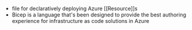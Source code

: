 * file for declaratively deploying Azure [[Resource]]s
* Bicep is a language that's been designed to provide the best authoring experience for infrastructure as code solutions in Azure
